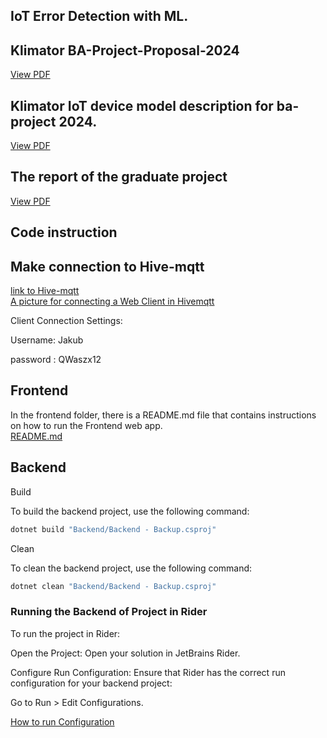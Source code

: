 ## IoT Error Detection with ML.
## Klimator BA-Project-Proposal-2024
[View PDF](./Backend/Files/PDF%20files/Klimator%20BA-Project-Proposal-2024.pdf)

## Klimator IoT device model description for ba-project 2024.
[View PDF](./Backend/Files/PDF%20files/Klimator%20IoT%20device%20model%20description%20for%20ba-project%202024.pdf)

## The report of the graduate project 
[View PDF](./Backend/Files/PDF%20files/Graduated_Project_2024..pdf)

## Code instruction
## Make connection to Hive-mqtt
[link to Hive-mqtt](https://console.hivemq.cloud/clusters/free/9560e98a5b614e8cb8e275293952641a/web-client )  
[A picture for connecting a Web Client in Hivemqtt](./Backend/Files/Hivemqtt.png) 

Client Connection Settings: 

Username: Jakub

password : QWaszx12
## Frontend
In the frontend folder, there is a README.md file that contains instructions on how to run the Frontend web app.\
[README.md](Frontend/README.md) 
## Backend 
Build

To build the backend project, use the following command:
```sh
dotnet build "Backend/Backend - Backup.csproj"
```
Clean

To clean the backend project, use the following command:
```sh
dotnet clean "Backend/Backend - Backup.csproj"
```

### Running the Backend of Project in Rider
To run the project in Rider:

Open the Project:
Open your solution in JetBrains Rider.

Configure Run Configuration:
Ensure that Rider has the correct run configuration for your backend project:

Go to Run > Edit Configurations.

[How to run Configuration](./Backend/Files/configuration%20.png)
